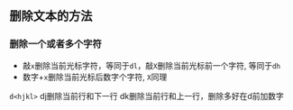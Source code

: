 ## 删除文本的方法

### 删除一个或者多个字符

- 敲`x`删除当前光标字符，等同于`dl`，敲`X`删除当前光标前一个字符, 等同于`dh`
- 数字+`x`删除当前光标后数字个字符, `X`同理

`d<hjkl>`  dj删除当前行和下一行 dk删除当前行和上一行，删除多好在d前加数字
